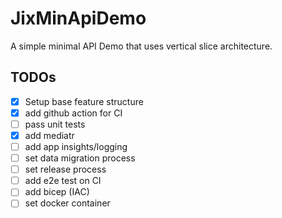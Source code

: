 # JixMinApiDemo
A simple minimal API Demo that uses vertical slice architecture.

## TODOs
- [x] Setup base feature structure
- [x] add github action for CI
- [ ] pass unit tests
- [x] add mediatr
- [ ] add app insights/logging
- [ ] set data migration process
- [ ] set release process
- [ ] add e2e test on CI
- [ ] add bicep (IAC)
- [ ] set docker container